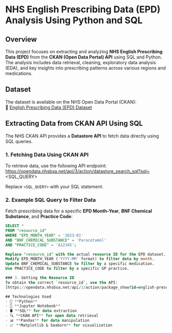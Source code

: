 
# NHS English Prescribing Data (EPD) Analysis Using Python and SQL  

## Overview  
This project focuses on extracting and analyzing **NHS English Prescribing Data (EPD)** from the **CKAN (Open Data Portal) API** using SQL and Python. The analysis includes data retrieval, cleaning, exploratory data analysis (EDA), and key insights into prescribing patterns across various regions and medications.  

## Dataset  
The dataset is available on the NHS Open Data Portal (CKAN):  
🔗 [English Prescribing Data (EPD) Dataset](https://opendata.nhsbsa.net/dataset/english-prescribing-data-epd)  

## Extracting Data from CKAN API Using SQL  
The NHS CKAN API provides a **Datastore API** to fetch data directly using SQL queries.  

### 1. Fetching Data Using CKAN API  
To retrieve data, use the following API endpoint:  
https://opendata.nhsbsa.net/api/3/action/datastore_search_sql?sql=<SQL_QUERY>

Replace `<SQL_QUERY>` with your SQL statement.  

### 2. Example SQL Query to Filter Data  
Fetch prescribing data for a specific **EPD Month-Year**, **BNF Chemical Substance**, and **Practice Code**:  

```sql
SELECT * 
FROM "resource_id" 
WHERE "EPD_MONTH_YEAR" = '2023-01' 
AND "BNF_CHEMICAL_SUBSTANCE" = 'Paracetamol' 
AND "PRACTICE_CODE" = 'A12345';

Replace "resource_id" with the actual resource ID for the EPD dataset.
Modify EPD_MONTH_YEAR ('YYYY-MM' format) to filter data by month.
Update BNF_CHEMICAL_SUBSTANCE to filter by a specific medication.
Use PRACTICE_CODE to filter by a specific GP practice.

### 3. Getting the Resource ID
To obtain the correct `resource_id`, use the API:
[https://opendata.nhsbsa.net/api/3/action/package_show?id=english-prescribing-data-epd](https://opendata.nhsbsa.net/api/3/action/package_show?id=english-prescribing-data-epd)

## Technologies Used
- 🐍 **Python**
- 📓 **Jupyter Notebook**
- 🛢️ **SQL** for data extraction
- 🔍 **CKAN API** for open data retrieval
- 📊 **Pandas** for data manipulation
- 📈 **Matplotlib & Seaborn** for visualization

